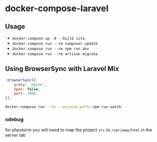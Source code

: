 # docker-compose-laravel

## Usage

- `docker-compose up -d --build site`.
- `docker-compose run --rm composer update`
- `docker-compose run --rm npm run dev`
- `docker-compose run --rm artisan migrate`


## Using BrowserSync with Laravel Mix

```javascript
.browserSync({
    proxy: 'nginx',
    open: false,
    port: 3000,
});
```

```bash
docker-compose run --rm --service-ports npm run watch
```

### xdebug

for phpstorm you will need to map the project `src` to `/var/www/html` in the server tab
